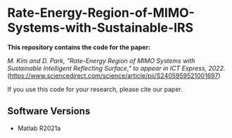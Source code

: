 # Rate-Energy-Region-of-MIMO-Systems-with-Sustainable-IRS
 
**This repository contains the code for the paper:**

*M. Kim and D. Park, "Rate-Energy Region of MIMO Systems with Sustainable Intelligent Reflecting Surface," to appear in ICT Express, 2022.* (https://www.sciencedirect.com/science/article/pii/S2405959521001697)

If you use this code for your research, please cite our paper.

## Software Versions
* Matlab R2021a

